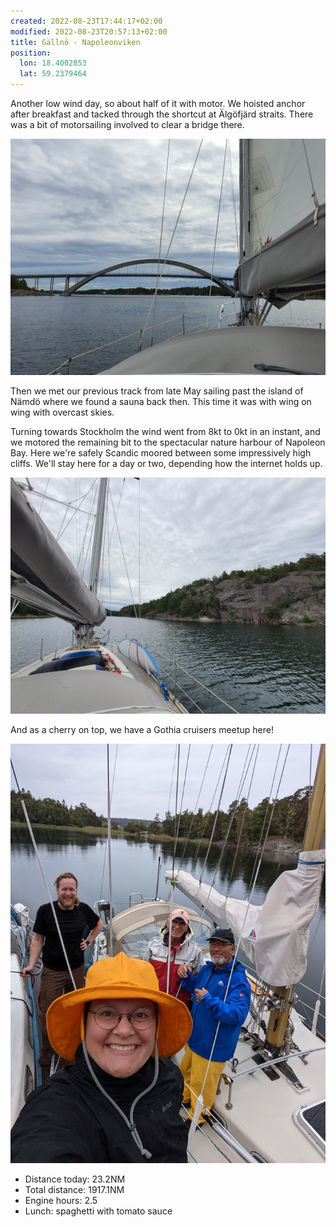 ```yaml
---
created: 2022-08-23T17:44:17+02:00
modified: 2022-08-23T20:57:13+02:00
title: Gällnö - Napoleonviken
position:
  lon: 18.4002853
  lat: 59.2379464
---
```


Another low wind day, so about half of it with motor. We hoisted anchor after breakfast and tacked through the shortcut at Älgöfjärd straits. There was a bit of motorsailing involved to clear a bridge there.

![Image](../2022/f588c627c5c4e0ad864c515cc155be44.jpg) 

Then we met our previous track from late May sailing past the island of Nämdö where we found a sauna back then. This time it was with wing on wing with overcast skies.

Turning towards Stockholm the wind went from 8kt to 0kt in an instant, and we motored the remaining bit to the spectacular nature harbour of Napoleon Bay. Here we're safely Scandic moored between some impressively high cliffs. We'll stay here for a day or two, depending how the internet holds up.

![Image](../2022/09a260df1e5254daefdf0f1053738ec1.jpg) 

And as a cherry on top, we have a Gothia cruisers meetup here!

![Image](../2022/c964eb326f69c40186b06581b3580cb7.jpg) 

* Distance today: 23.2NM
* Total distance: 1917.1NM
* Engine hours: 2.5
* Lunch: spaghetti with tomato sauce
